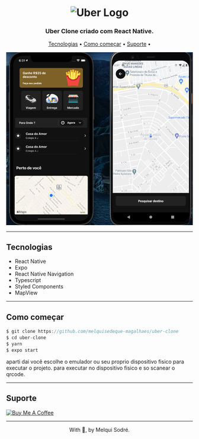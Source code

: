 <h1 align="center">
  <img width="200px" src="https://upload.wikimedia.org/wikipedia/commons/thumb/5/58/Uber_logo_2018.svg/2560px-Uber_logo_2018.svg.png" alt="Uber Logo" />
  <br />
</h1>

<h3 align="center">
   Uber Clone criado com React Native</a>.
</h3>


<p align="center">
  <a href="#tecnologias">Tecnologias</a> •
  <a href="#Como começar">Como começar</a> •
  <a href="#Suporte">Suporte</a> •
</p>
<div align="center">
  <img src="https://github.com/melquisedeque-magalhaes/uber-clone/blob/73e9edd10003955173a94098ab6dd1a1683782b3/github/images/uber-img.png" alt="Release" />
</div>

---

## Tecnologias

- React Native
- Expo
- React Native Navigation
- Typescript
- Styled Components
- MapView

---

## Como começar

``` js
$ git clone https://github.com/melquisedeque-magalhaes/uber-clone
$ cd uber-clone
$ yarn
$ expo start 
```

aparti dai você escolhe o emulador ou seu proprio dispositivo fisico para executar o projeto.
para executar no dispositivo fisico e so scanear o qrcode.

---

## Suporte


<a href="https://www.buymeacoffee.com/melqui" target="_blank">
  <img src="https://cdn.buymeacoffee.com/buttons/v2/default-yellow.png" alt="Buy Me A Coffee" height="60px" width="217px" />
</a>

---

<p align="center">With 💜, by Melqui Sodré.</p>
